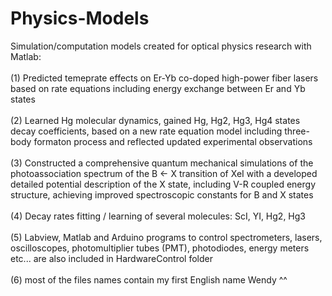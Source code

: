 # Physics-Models
Simulation/computation models created for optical physics research with Matlab: \
\
(1) Predicted temeprate effects on Er-Yb co-doped high-power fiber lasers based on rate equations including energy exchange between Er and Yb states \
\
(2) Learned Hg molecular dynamics, gained Hg, Hg2, Hg3, Hg4 states decay coefficients, based on a new rate equation model including three-body formaton process and reflected updated experimental observations \
\
(3) Constructed a comprehensive quantum mechanical simulations of the photoassociation spectrum of the B ← X transition of XeI with a developed detailed potential description of the X state, including V-R coupled energy structure, achieving improved spectroscopic constants for B and X states\
\
(4) Decay rates fitting / learning of several molecules: ScI, YI, Hg2, Hg3\
\
(5) Labview, Matlab and Arduino programs to control spectrometers, lasers, oscilloscopes, photomultiplier tubes (PMT), photodiodes, energy meters etc... are also included in HardwareControl folder\
\
(6) most of the files names contain my first English name Wendy ^^
